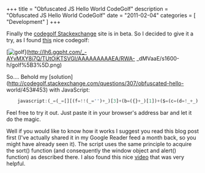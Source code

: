+++
title = "Obfuscated JS Hello World CodeGolf"
description = "Obfuscated JS Hello World CodeGolf"
date = "2011-02-04"
categories = [ "Development" ]
+++

Finally the [codegolf Stackexchange](http://codegolf.stackexchage.com) site is in beta. So I decided to give it a
try, as I found
[this](http://codegolf.stackexchange.com/questions/307/obfuscated-hello-world)
nice codegolf:

[![golf](http://lh6.ggpht.com/_-AYvMXY8i7Q/TUtOiX1x-ZI/AAAAAAAAAEE/2ipQ5l8Q4d4/golf_thumb%5B1%5D.png?imgmax=800)](http://lh6.ggpht.com/_-AYvMXY8i7Q/TUtOiKTSVGI/AAAAAAAAAEA/RWA-
_dMVaaE/s1600-h/golf%5B3%5D.png)

So…. Behold my
[solution](http://codegolf.stackexchange.com/questions/307/obfuscated-hello-
world/453#453) with JavaScript:

```javascript
    javascript:(_=(_=[][(f=!!(_='')+_)[3]+(b=({}+_)[1])+($=(c=(d=!_+_)[1])+d[0])])())[f[1]+'l'+(a=d[3])+$]("H"+a+'ll'+b+' W'+b+c+'ld');
```

Feel free to try it out. Just paste it in your browser's address bar and let
it do the magic.

Well if you would like to know how it works I suggest you read this blog post
first (I've actually shared it in my Google Reader feed a month back, so you
might have already seen it). The script uses the same principle to acquire the
sort() function (and consequently the window object and alert() function) as
described there. I also found this nice [video](http://vimeo.com/15961577)
that was very helpful.
